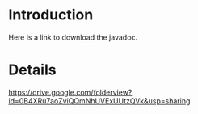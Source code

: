 # Introduction #

Here is a link to download the javadoc.


# Details #

https://drive.google.com/folderview?id=0B4XRu7aoZviQQmNhUVExUUtzQVk&usp=sharing